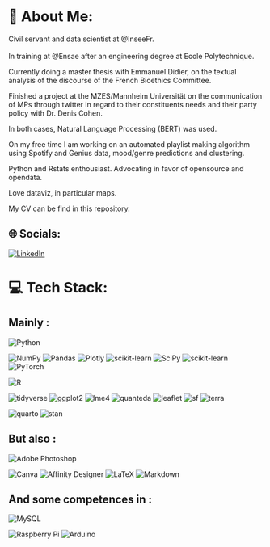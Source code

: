 # 💫 About Me:
Civil servant and data scientist at @InseeFr.<br><br>In training at @Ensae after an engineering degree at Ecole Polytechnique.

Currently doing a master thesis with Emmanuel Didier, on the textual analysis of the discourse of the French Bioethics Committee.

Finished a project at the MZES/Mannheim Universität on the communication of MPs through twitter in regard to their constituents needs and their party policy with Dr. Denis Cohen.

In both cases, Natural Language Processing (BERT) was used.

On my free time I am working on an automated playlist making algorithm using Spotify and Genius data, mood/genre predictions and clustering.

Python and Rstats enthousiast. Advocating in favor of opensource and opendata.

Love dataviz, in particular maps.

My CV can be find in this repository.


## 🌐 Socials:
[![LinkedIn](https://img.shields.io/twitter/url?color=blue&label=LinkedIn&logo=linkedin&style=for-the-badge&url=https%3A%2F%2Fwww.linkedin.com%2Fin%2Fleopold-maurice)](https://linkedin.com/in/leopold-maurice) 
<!--[![Mastodon](https://img.shields.io/twitter/url?color=purple&label=Mastodon&logo=mastodon&style=for-the-badge&url=https%3A%2F%2Fsciences.social%2F%40lmaurice)](https://sciences.social/@lmaurice) -->

# 💻 Tech Stack:
## Mainly :
![Python](https://img.shields.io/badge/python-3670A0?style=for-the-badge&logo=python&logoColor=ffdd54)

![NumPy](https://img.shields.io/badge/numpy-%23013243.svg?style=for-the-badge&logo=numpy&logoColor=white) ![Pandas](https://img.shields.io/badge/pandas-%23150458.svg?style=for-the-badge&logo=pandas&logoColor=white) ![Plotly](https://img.shields.io/badge/Plotly-%233F4F75.svg?style=for-the-badge&logo=plotly&logoColor=white) ![scikit-learn](https://img.shields.io/badge/scikit--learn-%23F7931E.svg?style=for-the-badge&logo=scikit-learn&logoColor=white) ![SciPy](https://img.shields.io/badge/SciPy-%230C55A5.svg?style=for-the-badge&logo=scipy&logoColor=%white) ![scikit-learn](https://img.shields.io/badge/scikit--learn-%23F7931E.svg?style=for-the-badge&logo=scikit-learn&logoColor=white) ![PyTorch](https://img.shields.io/badge/PyTorch-%23EE4C2C.svg?style=for-the-badge&logo=PyTorch&logoColor=white)

![R](https://img.shields.io/badge/r-%23276DC3.svg?style=for-the-badge&logo=r&logoColor=white)

![tidyverse](https://img.shields.io/badge/tidyverse-%23276DC3.svg?style=for-the-badge&logo=RStudio&logoColor=white) ![ggplot2](https://img.shields.io/badge/ggplot2-%23276DC3.svg?style=for-the-badge&logo=R&logoColor=white) ![lme4](https://img.shields.io/badge/lme4-%23000000.svg?style=for-the-badge&logo=R&logoColor=white) ![quanteda](https://img.shields.io/badge/quanteda-%2302569B.svg?style=for-the-badge&logo=R&logoColor=white) ![leaflet](https://img.shields.io/badge/leaflet-%234CC61E.svg?style=for-the-badge&logo=Leaflet&logoColor=white) ![sf](https://img.shields.io/badge/sf-%23276DC3.svg?style=for-the-badge&logo=R&logoColor=white) ![terra](https://img.shields.io/badge/terra-%234CC61E.svg?style=for-the-badge&logo=R&logoColor=white)

![quarto](https://img.shields.io/badge/quarto-%23276DC3.svg?style=for-the-badge&logo=R&logoColor=white) ![stan](https://img.shields.io/badge/stan-%234CC61E.svg?style=for-the-badge&logo=stan&logoColor=white)

## But also :
![Adobe Photoshop](https://img.shields.io/badge/adobephotoshop-%2331A8FF.svg?style=for-the-badge&logo=adobephotoshop&logoColor=white)

![Canva](https://img.shields.io/badge/Canva-%2300C4CC.svg?style=for-the-badge&logo=Canva&logoColor=white) 	![Affinity Designer](https://img.shields.io/badge/affinitydesginer-%231B72BE.svg?style=for-the-badge&logo=affinity-designer&logoColor=white) ![LaTeX](https://img.shields.io/badge/latex-%23008080.svg?style=for-the-badge&logo=latex&logoColor=white) ![Markdown](https://img.shields.io/badge/markdown-%23000000.svg?style=for-the-badge&logo=markdown&logoColor=white)  

## And some competences in :
![MySQL](https://img.shields.io/badge/mysql-%2300f.svg?style=for-the-badge&logo=mysql&logoColor=white)

![Raspberry Pi](https://img.shields.io/badge/-RaspberryPi-C51A4A?style=for-the-badge&logo=Raspberry-Pi) ![Arduino](https://img.shields.io/badge/-Arduino-00979D?style=for-the-badge&logo=Arduino&logoColor=white)
<!--# 📊 GitHub Stats:
![](https://github-readme-stats.vercel.app/api?username=LeoMaurice&theme=dark&hide_border=false&include_all_commits=false&count_private=false)<br/>
![](https://github-readme-streak-stats.herokuapp.com/?user=LeoMaurice&theme=dark&hide_border=false)<br/>
![](https://github-readme-stats.vercel.app/api/top-langs/?username=LeoMaurice&theme=dark&hide_border=false&include_all_commits=false&count_private=false&layout=compact)

<!-- Proudly created with GPRM ( https://gprm.itsvg.in ) -->
